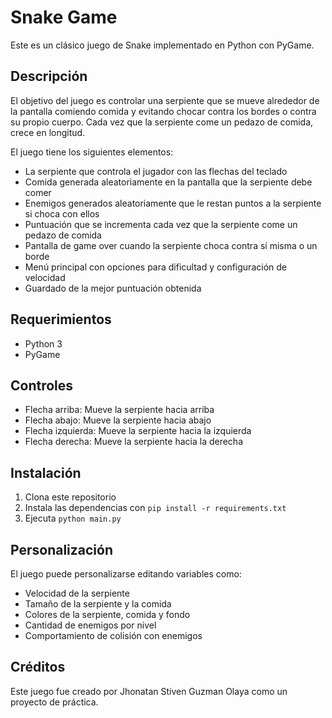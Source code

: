 # Snake Game

Este es un clásico juego de Snake implementado en Python con PyGame.

## Descripción 

El objetivo del juego es controlar una serpiente que se mueve alrededor de la pantalla comiendo comida y evitando chocar contra los bordes o contra su propio cuerpo. Cada vez que la serpiente come un pedazo de comida, crece en longitud.

El juego tiene los siguientes elementos:

- La serpiente que controla el jugador con las flechas del teclado
- Comida generada aleatoriamente en la pantalla que la serpiente debe comer
- Enemigos generados aleatoriamente que le restan puntos a la serpiente si choca con ellos
- Puntuación que se incrementa cada vez que la serpiente come un pedazo de comida
- Pantalla de game over cuando la serpiente choca contra sí misma o un borde
- Menú principal con opciones para dificultad y configuración de velocidad
- Guardado de la mejor puntuación obtenida

## Requerimientos

- Python 3
- PyGame

## Controles

- Flecha arriba: Mueve la serpiente hacia arriba
- Flecha abajo: Mueve la serpiente hacia abajo  
- Flecha izquierda: Mueve la serpiente hacia la izquierda
- Flecha derecha: Mueve la serpiente hacia la derecha

## Instalación

1. Clona este repositorio
2. Instala las dependencias con `pip install -r requirements.txt` 
3. Ejecuta `python main.py`

## Personalización

El juego puede personalizarse editando variables como:

- Velocidad de la serpiente
- Tamaño de la serpiente y la comida 
- Colores de la serpiente, comida y fondo
- Cantidad de enemigos por nivel
- Comportamiento de colisión con enemigos

## Créditos

Este juego fue creado por Jhonatan Stiven Guzman Olaya como un proyecto de práctica.
